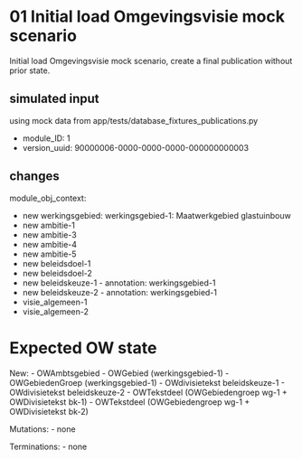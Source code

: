 # 01 Initial load Omgevingsvisie mock scenario
Initial load Omgevingsvisie mock scenario, create a final publication without prior state.

## simulated input
using mock data from app/tests/database_fixtures_publications.py

- module_ID: 1
- version_uuid: 90000006-0000-0000-0000-000000000003

## changes

module_obj_context:
- new werkingsgebied: werkingsgebied-1: Maatwerkgebied glastuinbouw
- new ambitie-1
- new ambitie-3
- new ambitie-4
- new ambitie-5
- new beleidsdoel-1 
- new beleidsdoel-2 
- new beleidskeuze-1 - annotation: werkingsgebied-1
- new beleidskeuze-2 - annotation: werkingsgebied-1
- visie_algemeen-1
- visie_algemeen-2

# Expected OW state

New:
    - OWAmbtsgebied
    - OWGebied (werkingsgebied-1)
    - OWGebiedenGroep (werkingsgebied-1)
    - OWdivisietekst beleidskeuze-1
    - OWdivisietekst beleidskeuze-2
    - OWTekstdeel (OWGebiedengroep wg-1 + OWDivisietekst bk-1)
    - OWTekstdeel (OWGebiedengroep wg-1 + OWDivisietekst bk-2)

Mutations:
    - none
 
Terminations:
    - none
